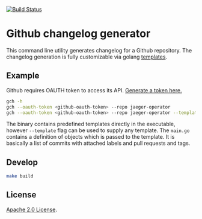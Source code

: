 [![Build Status][ci-img]][ci] 

# Github changelog generator

This command line utility generates changelog for a Github repository.
The changelog generation is fully customizable via golang [templates](https://golang.org/pkg/text/template/).

## Example
Github requires OAUTH token to access its API. [Generate a token here.](https://github.com/settings/tokens/new?description=GitHub%20Changelog%20Generator%20token)

```bash
gch -h
gch --oauth-token <github-oauth-token> --repo jaeger-operator
gch --oauth-token <github-oauth-token> --repo jaeger-operator --template ./templates/chrono-list.md
```

The binary contains predefined templates directly in the executable, however `--template` flag
can be used to supply any template. The `main.go` contains a definition of objects which is passed to 
the template. It is basically a list of commits with attached labels and pull requests and tags.

## Develop

```bash
make build
```

## License

[Apache 2.0 License](./LICENSE).


[ci-img]: https://travis-ci.org/pavolloffay/github-changelog.svg?branch=master
[ci]: https://travis-ci.org/pavolloffay/github-changelog
